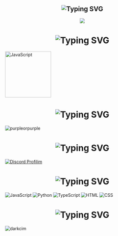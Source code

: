 <h2 align="center"><img src="https://readme-typing-svg.herokuapp.com?font=Pacifico&pause=1000&color=F0FF32&background=69FF2000&center=true&repeat=false&vCenter=true&width=435&lines=Profile+Stat's" alt="Typing SVG" /></h2>

<div align="center">
    <img src="https://komarev.com/ghpvc/?username=darkcim&color=blue"/>
</div>

 
<h1 align="center"><img src="https://readme-typing-svg.herokuapp.com?font=Pacifico&pause=1000&color=ff3235&background=69FF2000&center=true&vCenter=true&repeat=false&width=435&lines=+Connect+With+Me" alt="Typing SVG" /></h1>
<div align="left">
<a target="_blank" rel="noopener noreferrer" href="https://discord.com/users/852757286375129128"><img alt="JavaScript" align="center" src="https://discord.com/assets/cb48d2a8d4991281d7a6a95d2f58195e.svg" data-canonical-src="https://img.shields.io/badge/-Javascript-edb200?style=flat-square&amp;logo=javascript&amp;logoColor=white" style="height="150" width="150";"></a>
</div> 

<h1 align="center"><img src="https://readme-typing-svg.herokuapp.com?font=Pacifico&pause=1000&color=a600ff&background=69FF2000&center=true&vCenter=true&repeat=false&width=435&lines=+About+Me" alt="Typing SVG" /></h1>
<img src="https://readme-typing-svg.herokuapp.com?size=20&width=1024&lines=Selam+ben+darkdays+uzun+süredir+yazılımla+uğraşıyorum+yakında+güzel+projeler+paylaşacağım+." alt="purpleorpurple" />


<h1 align="center"><img src="https://readme-typing-svg.herokuapp.com?font=Pacifico&pause=1000&color=326EFF&background=69FF2000&center=true&vCenter=true&repeat=false&width=435&lines=+My+Discord+Account's" alt="Typing SVG" /></h1>

[![Discord Profilim](https://lanyard.cnrad.dev/api/852757286375129128)](https://discord.com/users/852757286375129128)


<h1 align="center"><img src="https://readme-typing-svg.herokuapp.com?font=Pacifico&pause=1000&color=00ff88&background=69FF2000&center=true&vCenter=true&repeat=false&width=435&lines=+Lang's" alt="Typing SVG" /></h1>

![JavaScript](https://img.shields.io/badge/JavaScript-323330?style=for-the-badge&logo=javascript&logoColor=F7DF1E) ![Python](https://img.shields.io/badge/Python-14354C?style=for-the-badge&logo=python&logoColor=white)  ![TypeScript](https://img.shields.io/badge/typescript-%23007ACC.svg?style=for-the-badge&logo=typescript&logoColor=white) ![HTML](https://img.shields.io/badge/HTML5-E34F26?style=for-the-badge&logo=html5&logoColor=white) ![CSS](https://img.shields.io/badge/CSS3-1572B6?style=for-the-badge&logo=css3&logoColor=white)


<h1 align="center"><img src="https://readme-typing-svg.herokuapp.com?font=Pacifico&pause=1000&color=f0f0f0&background=69FF2000&center=true&vCenter=true&repeat=false&width=435&lines=+Github+Stat's+" alt="Typing SVG" /></h1>

<p><img align="left" src="https://github-readme-streak-stats.herokuapp.com/?user=darkcim&theme=dark" alt="darkcim"/>


 
